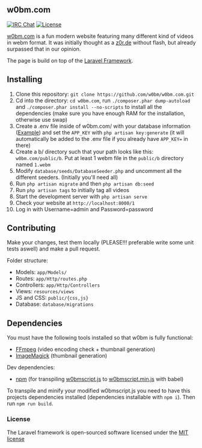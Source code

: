 ## w0bm.com

[![IRC Chat](https://img.shields.io/badge/chat-irc-green.svg)](https://webirc.n0xy.net/?join=%23w0bm)
[![License](https://poser.pugx.org/laravel/framework/license.svg)](https://packagist.org/packages/laravel/framework)

[w0bm.com](https://w0bm.com) is a fun modern website featuring many different kind of videos in webm format. It was initially thought as a [z0r.de](http://z0r.de) without flash, but already surpassed that in our opinion.

The page is build on top of the [Laravel Framework](https://laravel.com).

## Installing

1. Clone this repository: `git clone https://github.com/w0bm/w0bm.com.git`
2. Cd into the directory: `cd w0bm.com`, run `./composer.phar dump-autoload` and `./composer.phar install --no-scripts` to install all the dependencies (make sure you have enough RAM for the installation, otherwise use swap)
3. Create a .env file inside of w0bm.com/ with your database information ([Example](https://github.com/laravel/laravel/blob/master/.env.example)) and set the `APP_KEY` with `php artisan key:generate` (it will automatically be added to the .env file if you already have `APP_KEY=` in there)
4. Create a b/ directory such that your path looks like this: `w0bm.com/public/b`. Put at least 1 webm file in the `public/b` directory named `1.webm`
5. Modify `database/seeds/DatabaseSeeder.php` and uncomment all the different seeders. (Initially you'll need all)
6. Run `php artisan migrate` and then `php artisan db:seed`
7. Run `php artisan tags` to initially tag all videos
8. Start the development server with `php artisan serve`
9. Check your website at `http://localhost:8000/1`
10. Log in with Username=admin and Password=password

## Contributing

Make your changes, test them locally (PLEASE!!! preferable write some unit tests aswell) and make a pull request.

Folder structure:  
- Models: `app/Models/`
- Routes: `app/Http/routes.php`
- Controllers: `app/Http/Controllers`
- Views: `resources/views`
- JS and CSS: `public/{css,js}`
- Database: `database/migrations`

## Dependencies

You must have the following tools installed so that w0bm is fully functional:
- [FFmpeg](https://github.com/FFmpeg/FFmpeg) (video encoding check + thumbnail generation)
- [ImageMagick](https://github.com/ImageMagick/ImageMagick) (thumbnail generation)

Dev dependencies:
- [npm](https://github.com/npm/npm) (for transpiling [w0bmscript.js](public/js/w0bmscript.js) to [w0bmscript.min.js](public/js/w0bmscript.min.js) with babel)

To transpile and minify your modified w0bmscript.js you need to have this projects dependencies installed (dependencies installable with `npm i`). Then run `npm run build`.

### License

The Laravel framework is open-sourced software licensed under the [MIT license](http://opensource.org/licenses/MIT)
